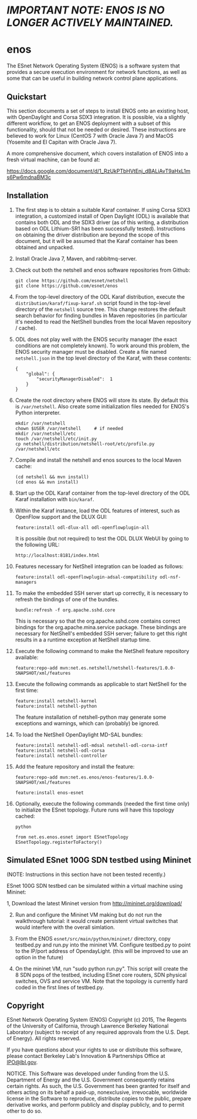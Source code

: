 *IMPORTANT NOTE:  ENOS IS NO LONGER ACTIVELY MAINTAINED.*
=========================================================

enos
====

The ESnet Network Operating System (ENOS) is a software system that provides a secure execution environment 
for network functions, as well as some that can be useful in building network control plane applications.
  
Quickstart
----------

This section documents a set of steps to install ENOS onto an existing host, with OpenDaylight and Corsa SDX3
integration.  It is possible, via a slightly different workflow, to get an ENOS deployment with a subset of this functionality,
should that not be needed or desired.  These instructions are believed to work for 
Linux (CentOS 7 with Oracle Java 7) and MacOS (Yosemite and El Capitan with Oracle Java 7).

A more comprehensive document, which covers installation of ENOS into a fresh virtual machine, can be found at:

https://docs.google.com/document/d/1_RzUkPTbHVtEnj_dBALiAvT9aHxL1ms6Pw6mdnaBM3c

Installation
------------

1.  The first step is to obtain a suitable Karaf container.  If using Corsa SDX3 integration, a
    customized install of Open Daylight (ODL) is available that contains both ODL and the SDX3 driver (as
    of this writing, a distribution based on ODL Lithium-SR1 has been successfully tested).
    Instructions on obtaining the driver distribution are beyond the scope of this document, but it will 
    be assumed that the Karaf container has been obtained and unpacked.

2.  Install Oracle Java 7, Maven, and rabbitmq-server.  

3.  Check out both the netshell and enos software repositories from Github:

        git clone https://github.com/esnet/netshell
        git clone https://github.com/esnet/enos
        
4.  From the top-level directory of the ODL Karaf distribution, execute the ```distribution/karaf/fixup-karaf.sh```
    script found in the top-level directory of the ```netshell``` source tree.
    This change restores the default search behavior for finding bundles in Maven
    repositories (in particular it's needed to read the NetShell bundles from the local Maven
    repository / cache).
    
5.  ODL does not play well with the ENOS security manager (the exact conditions
    are not completely known).  To work around this problem, the ENOS security manager must be disabled.
    Create a file named ```netshell.json``` in the top level directory of the Karaf, with these contents:
    
        {
            "global": {
        	    "securityManagerDisabled":	1
            }
        }

6.  Create the root directory where ENOS will store its state.  By default this is ```/var/netshell```.
    Also create some initialization files needed for ENOS's Python interpreter.
    
        mkdir /var/netshell
        chown $USER /var/netshell     # if needed
        mkdir /var/netshell/etc
        touch /var/netshell/etc/init.py
        cp netshell/distribution/netshell-root/etc/profile.py /var/netshell/etc

7.  Compile and install the netshell and enos sources to the local Maven cache:

        (cd netshell && mvn install)
        (cd enos && mvn install)
        
8.  Start up the ODL Karaf container from the top-level directory of the ODL Karaf installation with ```bin/karaf```.

9.  Within the Karaf instance, load the ODL features of interest, such as OpenFlow support and the
    DLUX GUI:
    
        feature:install odl-dlux-all odl-openflowplugin-all
            
    It is possible (but not required) to test the ODL DLUX WebUI by going to the following URL:
    
        http://localhost:8181/index.html

10. Features necessary for NetShell integration can be loaded as follows:
    
        feature:install odl-openflowplugin-adsal-compatibility odl-nsf-managers

11. To make the embedded SSH server start up correctly, it is necessary to refresh the bindings of one
    of the bundles.

        bundle:refresh -f org.apache.sshd.core

    This is necessary so that the org.apache.sshd.core contains correct bindings for
    the org.apache.mina.service package.  These bindings are necessary for NetShell's embedded SSH
    server; failure to get this right results in a a runtime exception at NetShell startup time.

12. Execute the following command to make the NetShell feature repository available:

        feature:repo-add mvn:net.es.netshell/netshell-features/1.0.0-SNAPSHOT/xml/features

13. Execute the following commands as applicable to start NetShell for the first time:

        feature:install netshell-kernel
        feature:install netshell-python
        
    The feature installation of netshell-python may generate some exceptions and warnings, which
    can (probably) be ignored.
    
14. To load the NetShell OpenDaylight MD-SAL bundles:

        feature:install netshell-odl-mdsal netshell-odl-corsa-intf
        feature:install netshell-odl-corsa
        feature:install netshell-controller

15. Add the feature repository and install the feature:

        feature:repo-add mvn:net.es.enos/enos-features/1.0.0-SNAPSHOT/xml/features

        feature:install enos-esnet

16. Optionally, execute the following commands (needed the first time only) to initialize the ESnet topology.
    Future runs will have this topology cached:

        python

        from net.es.enos.esnet import ESnetTopology
        ESnetTopology.registerToFactory()


Simulated ESnet 100G SDN testbed using Mininet
----------------------------------------------

(NOTE:  Instructions in this section have not been tested recently.)

ESnet 100G SDN testbed can be simulated within a virtual machine using Mininet:

1, Download the latest Mininet version from http://mininet.org/download/ 

2. Run and configure the Mininet VM making but do not run the walkthrough tutorial: it would create persistent virtual switches
   that would interfere with the overall simlation. 

3. From the ENOS ```esnet/src/main/python/mininet/``` directory, copy testbed.py and run.py into the mininet VM.
   Configure testbed.py to point to the IP/port address of OpendayLight. (this will be improved to use an option in the future)

4. On the mininet VM, run "sudo python run.py". This script will create the 8 SDN pops of the testbed, including ESnet core routers, 
   SDN physical switches, OVS and service VM.  Note that the topology is currently hard
   coded in the first lines of testbed.py.

Copyright
---------

ESnet Network Operating System (ENOS) Copyright (c) 2015, The Regents
of the University of California, through Lawrence Berkeley National
Laboratory (subject to receipt of any required approvals from the
U.S. Dept. of Energy).  All rights reserved.

If you have questions about your rights to use or distribute this
software, please contact Berkeley Lab's Innovation & Partnerships
Office at IPO@lbl.gov.

NOTICE.  This Software was developed under funding from the
U.S. Department of Energy and the U.S. Government consequently retains
certain rights. As such, the U.S. Government has been granted for
itself and others acting on its behalf a paid-up, nonexclusive,
irrevocable, worldwide license in the Software to reproduce,
distribute copies to the public, prepare derivative works, and perform
publicly and display publicly, and to permit other to do so.

